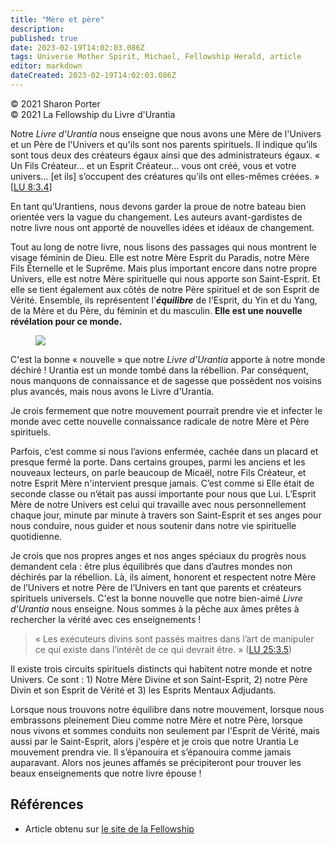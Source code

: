 ```yaml
---
title: "Mère et père"
description: 
published: true
date: 2023-02-19T14:02:03.086Z
tags: Universe Mother Spirit, Michael, Fellowship Herald, article
editor: markdown
dateCreated: 2023-02-19T14:02:03.086Z
---
```


<p class="v-card v-sheet theme--light grey lighten-3 px-2">© 2021 Sharon Porter<br>© 2021 La Fellowship du Livre d'Urantia</p>



Notre _Livre d'Urantia_ nous enseigne que nous avons une Mère de l'Univers et un Père de l'Univers et qu'ils sont nos parents spirituels. Il indique qu’ils sont tous deux des créateurs égaux ainsi que des administrateurs égaux. « Un Fils Créateur… et un Esprit Créateur… vous ont créé, vous et votre univers… [et ils] s’occupent des créatures qu’ils ont elles-mêmes créées. » <a id="a14_376"></a>[[LU 8:3.4](/fr/The_Urantia_Book/8#p3_4)] 

En tant qu’Urantiens, nous devons garder la proue de notre bateau bien orientée vers la vague du changement. Les auteurs avant-gardistes de notre livre nous ont apporté de nouvelles idées et idéaux de changement. 

Tout au long de notre livre, nous lisons des passages qui nous montrent le visage féminin de Dieu. Elle est notre Mère Esprit du Paradis, notre Mère Fils Éternelle et le Suprême. Mais plus important encore dans notre propre Univers, elle est notre Mère spirituelle qui nous apporte son Saint-Esprit. Et elle se tient également aux côtés de notre Père spirituel et de son Esprit de Vérité. Ensemble, ils représentent l'**_équilibre_** de l'Esprit, du Yin et du Yang, de la Mère et du Père, du féminin et du masculin. **Elle est une nouvelle révélation pour ce monde.** 

<figure id="Figure_1" class="image urantiapedia image-style-align-right">
<img src="/image/article/Linda_Buselli/Our_Creative_Deities_A_Supreme_Relationship/taichi.png">
</figure>

C'est la bonne « nouvelle » que notre _Livre d'Urantia_ apporte à notre monde déchiré ! Urantia est un monde tombé dans la rébellion. Par conséquent, nous manquons de connaissance et de sagesse que possèdent nos voisins plus avancés, mais nous avons le Livre d'Urantia. 

Je crois fermement que notre mouvement pourrait prendre vie et infecter le monde avec cette nouvelle connaissance radicale de notre Mère et Père spirituels. 

Parfois, c’est comme si nous l’avions enfermée, cachée dans un placard et presque fermé la porte. Dans certains groupes, parmi les anciens et les nouveaux lecteurs, on parle beaucoup de Micaël, notre Fils Créateur, et notre Esprit Mère n'intervient presque jamais. C’est comme si Elle était de seconde classe ou n’était pas aussi importante pour nous que Lui. L’Esprit Mère de notre Univers est celui qui travaille avec nous personnellement chaque jour, minute par minute à travers son Saint-Esprit et ses anges pour nous conduire, nous guider et nous soutenir dans notre vie spirituelle quotidienne. 

Je crois que nos propres anges et nos anges spéciaux du progrès nous demandent cela : être plus équilibrés que dans d’autres mondes non déchirés par la rébellion. Là, ils aiment, honorent et respectent notre Mère de l’Univers et notre Père de l’Univers en tant que parents et créateurs spirituels universels. C'est la bonne nouvelle que notre bien-aimé _Livre d'Urantia_ nous enseigne. Nous sommes à la pêche aux âmes prêtes à rechercher la vérité avec ces enseignements ! 

> « Les exécuteurs divins sont passés maitres dans l’art de manipuler ce qui existe dans l’intérêt de ce qui devrait être. » (<a id="a32_126"></a>[LU 25:3.5](/fr/The_Urantia_Book/25#p3_5))

Il existe trois circuits spirituels distincts qui habitent notre monde et notre Univers. Ce sont : 1) Notre Mère Divine et son Saint-Esprit, 2) notre Père Divin et son Esprit de Vérité et 3) les Esprits Mentaux Adjudants. 

Lorsque nous trouvons notre équilibre dans notre mouvement, lorsque nous embrassons pleinement Dieu comme notre Mère et notre Père, lorsque nous vivons et sommes conduits non seulement par l'Esprit de Vérité, mais aussi par le Saint-Esprit, alors j'espère et je crois que notre Urantia Le mouvement prendra vie. Il s’épanouira et s’épanouira comme jamais auparavant. Alors nos jeunes affamés se précipiteront pour trouver les beaux enseignements que notre livre épouse !

## Références

- Article obtenu sur [le site de la Fellowship](https://urantia-book.org/archive/newsletters/herald/)



